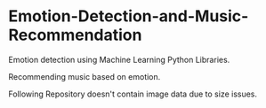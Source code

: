 # Emotion-Detection-and-Music-Recommendation

Emotion detection using Machine Learning Python Libraries.

Recommending music based on emotion.

Following Repository doesn't contain image data due to size issues. 
